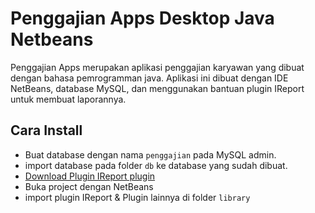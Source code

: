 # Penggajian Apps Desktop Java Netbeans
Penggajian Apps merupakan aplikasi penggajian karyawan yang dibuat dengan bahasa pemrogramman java. Aplikasi ini dibuat dengan IDE NetBeans, database MySQL, dan menggunakan bantuan plugin IReport untuk membuat laporannya.


## Cara Install
* Buat database dengan nama `penggajian` pada MySQL admin.
* import database pada folder `db` ke database yang sudah dibuat.
* [Download Plugin IReport plugin](https://sourceforge.net/projects/ireport/files/iReport/iReport-5.6.0/iReport-5.6.0.zip/download)
* Buka project dengan NetBeans 
* import plugin IReport & Plugin lainnya di folder `library`